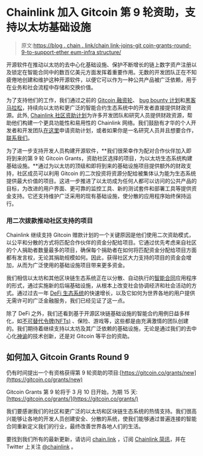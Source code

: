 # Chainlink 加入 Gitcoin 第 9 轮资助，支持以太坊基础设施

> 原文:[https://blog . chain . link/chain link-joins-git coin-grants-round-9-to-support-ether eum-infra structure/](https://blog.chain.link/chainlink-joins-gitcoin-grants-round-9-to-support-ethereum-infrastructure/)

开源软件在推动以太坊的去中心化基础设施、保护不断增长的链上数字资产注册以及锁定在智能合同中的数百亿美元方面发挥着重要作用。无数的开发团队正在不知疲倦地创建和维护这种开源软件，以便它可以作为一种公共产品被广泛依赖，用于在业务和社会流程中存储和交换价值。

为了支持他们的工作，我们通过之前的 [Gitcoin 融资轮](https://blog.chain.link/chainlink-participating-in-gitcoin-grants-round-8-to-support-ethereum-infrastructure/)、 [bug bounty 计划](https://blog.chain.link/expanding-the-chainlink-bug-bounty-program-onto-gitcoin/)和[黑客马拉松](https://blog.chain.link/congratulations-to-the-winners-of-the-chainlink-virtual-hackathon-2020/)，持续向以太坊和更广泛的智能合约生态系统中的开发者直接提供财政资源。此外, [Chainlink 社区资助计划](https://blog.chain.link/introducing-the-chainlink-community-grant-program/)为许多开发团队和研究人员提供财政资源，帮助他们构建一个更具功能性和易用性的 Chainlink 网络。我们鼓励有才华的个人开发者和开发团队[在这里](https://chainlinkgrants.typeform.com/to/efEbsq)申请资助计划，或者如果你是一名研究人员并且想要合作，[联系我们](/cdn-cgi/l/email-protection#55273026303427363d15363d343c3b393c3b3e393437267b363a38)。

为了进一步支持开发人员构建开源软件，**我们很荣幸作为配对合作伙伴加入即将到来的第 9 轮 Gitcoin Grants，资助社区选择的项目，为以太坊生态系统构建基础设施。**通过为以太坊的顶级和即将到来的基础设施项目提供额外的财政支持，社区成员可以利用 Gitcoin 的二次投资将资源分配给被集体认为能为生态系统提供最大价值的项目。这进一步推进了以太坊成为任何人都可以访问的公共产品的目标，为改进的用户界面、更可靠的监控工具、新的测试套件和部署工具等提供资金支持。它还支持维护广泛采用的现有基础设施，使分散的应用程序始终保持运行。

### 用二次拨款推动社区支持的项目

Chainlink 继续支持 Gitcoin 赠款计划的一个关键原因是他们使用二次资助模式，以公平和分散的方式将匹配合作伙伴的资金分配给项目。它通过优先考虑来自社区的个人捐助者数量最多的项目，确保每个捐助者在如何将匹配资金分配给项目方面都有发言权，无论其捐助规模如何。因此，获得社区大力支持的项目的资金会增加，从而为广泛使用的基础设施项目带来更多资金。

我们相信以太坊和其他区块链生态系统正在以分散、自动执行的[智能合同](https://chain.link/education/smart-contracts)应用程序的形式，通过实施新的后端基础设施，从根本上改变社会协调经济和社会活动的方式。通过过去一年 [DeFi 生态系统](https://blog.chain.link/analyzing-the-defi-ecosystem-and-the-many-ways-chainlink-can-accelerate-adoption/)的快速增长，以及它如何为世界各地的用户提供无需许可的广泛金融服务，我们已经见证了这一点。

除了 DeFi 之外，我们还看到基于开源区块链基础设施的智能合约用例日益多样化，如[不可替代令牌(NFTs)](https://chain.link/education/nfts) 、保险、游戏等，这些都是由充满激情的团队创建的。我们期待着继续支持以太坊及其广泛依赖的基础设施，无论是通过我们的去中心化[神谕](https://chain.link/education/blockchain-oracles)的技术创新，还是对 Gitcoin 等平台的资助。

## 如何加入 Gitcoin Grants Round 9

仍有时间提出一个有资格获得第 9 轮资助的项目:[https://gitcoin.co/grants/new](https://gitcoin.co/grants/new)

Gitcoin Grants 第 9 轮将于 3 月 10 日开始，为期 15 天:[https://gitcoin.co/grants/](https://gitcoin.co/grants/)

我们要感谢我们的社区和更广泛的以太坊和区块链生态系统的热情支持。我们很高兴能够让各地的开发人员创建安全、分散的系统，使我们能够通过普遍连接的智能合同重新定义我们的行业，最终改善世界各地人们的生活。

要找到我们所有的最新更新，请访问 [chain.link](https://chain.link/) ，订阅 [Chainlink 简讯](https://chn.lk/newsletter)，并在 Twitter 上关注 [@chainlink](http://www.twitter.com/chainlink) 。
